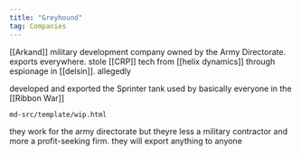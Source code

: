 ```yaml
---
title: "Greyhound"
tag: Companies
---
```


[[Arkand]] military development company owned by the Army Directorate. exports everywhere. stole [[CRP]] tech from [[helix dynamics]] through espionage in [[delsin]]. allegedly

developed and exported the Sprinter tank used by basically everyone in the [[Ribbon War]]

```{.include}
md-src/template/wip.html
```

they work for the army directorate but theyre less a military contractor and more a profit-seeking firm. they will export anything to anyone
